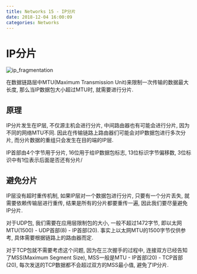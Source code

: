 ```yaml
---
title: Networks 15 - IP分片
date: 2018-12-04 16:00:09
categories: Networks
---
```

# IP分片

<!--more-->

![ip_fragmentation](https://res.cloudinary.com/dpe4i978o/image/upload/v1543910340/internet/ip_fragmentation.png)

在数据链路层中MTU(Maximum Transmission Unit)来限制一次传输的数据最大长度, 那么当IP数据包大小超过MTU时, 就需要进行分片.

## 原理

IP分片发生在IP层, 不仅源主机会进行分片, 中间路由器也有可能会进行分片, 因为不同的网络MTU不同. 因此在传输链路上路由器们可能会对IP数据包进行多次分片, 而分片数据的重组只会发生在目的端的IP层.

IP首部由4个字节用于分片, 16位用于给IP数据包标志, 13位标识字节偏移数, 3位标识中有1位表示后面是否还有分片/

## 避免分片

IP层没有超时重传机制, 如果IP层对一个数据包进行分片, 只要有一个分片丢失, 就需要依赖传输层进行重传, 结果是所有的分片都要重传一遍, 因此我们要尽量避免IP分片.

对于UDP包, 我们需要在应用层限制包的大小, 一般不超过1472字节, 即以太网MTU(1500) - UDP首部(8) - IP首部(20). 事实上以太网MTU的1500字节仅供参考, 具体需要根据链路上的路由器而定.

对于TCP包就不需要考虑这个问题, 因为在三次握手的过程中, 连接双方已经告知了MSS(Maximum Segment Size), MSS一般是MTU - IP首部(20) - TCP首部(20), 每次发送的TCP数据都不会超过双方的MSS最小值, 避免了IP分片.
